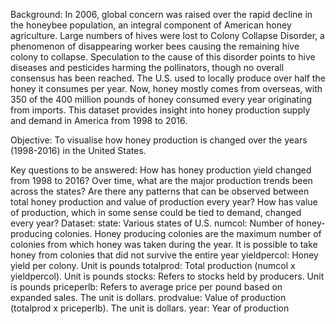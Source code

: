Background:
In 2006, global concern was raised over the rapid decline in the honeybee population, an integral component of American honey agriculture. Large numbers of hives were lost to Colony Collapse Disorder, a phenomenon of disappearing worker bees causing the remaining hive colony to collapse. Speculation to the cause of this disorder points to hive diseases and pesticides harming the pollinators, though no overall consensus has been reached. The U.S. used to locally produce over half the honey it consumes per year. Now, honey mostly comes from overseas, with 350 of the 400 million pounds of honey consumed every year originating from imports. This dataset provides insight into honey production supply and demand in America from 1998 to 2016.

Objective:
To visualise how honey production is changed over the years (1998-2016) in the United States.

Key questions to be answered:
How has honey production yield changed from 1998 to 2016?
Over time, what are the major production trends been across the states?
Are there any patterns that can be observed between total honey production and value of production every year? How has value of production, which in some sense could be tied to demand, changed every year?
Dataset:
state: Various states of U.S.
numcol: Number of honey-producing colonies. Honey producing colonies are the maximum number of colonies from which honey was taken during the year. It is possible to take honey from colonies that did not survive the entire year
yieldpercol: Honey yield per colony. Unit is pounds
totalprod: Total production (numcol x yieldpercol). Unit is pounds
stocks: Refers to stocks held by producers. Unit is pounds
priceperlb: Refers to average price per pound based on expanded sales. The unit is dollars.
prodvalue: Value of production (totalprod x priceperlb). The unit is dollars.
year: Year of production
